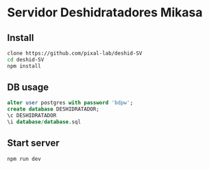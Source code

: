 # Servidor Deshidratadores Mikasa

## Install
```sh
clone https://github.com/pixal-lab/deshid-SV
cd deshid-SV
npm install
```

## DB usage

```sql
alter user postgres with password 'bdpw';
create database DESHIDRATADOR;
\c DESHIDRATADOR
\i database/database.sql

```
## Start server
```sh
npm run dev
```
